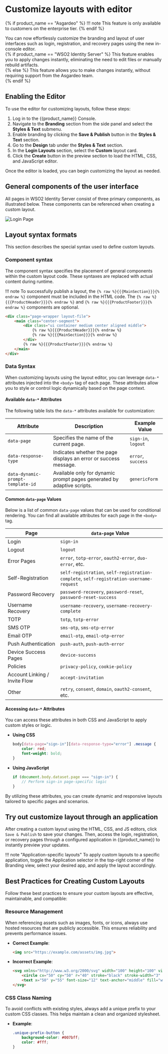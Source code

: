 # Customize layouts with editor

{% if product_name == "Asgardeo" %}
!!! note
    This feature is only available to customers on the enterprise tier.
{% endif %}

You can now effortlessly customize the branding and layout of user interfaces such as login, registration, and recovery pages using the new in-console editor.  
{% if product_name == "WSO2 Identity Server" %}
This feature enables you to apply changes instantly, eliminating the need to edit files or manually rebuild artifacts.  
{% else %}
This feature allows you to make changes instantly, without requiring support from the Asgardeo team.  
{% endif %}

## Enabling the Editor

To use the editor for customizing layouts, follow these steps:

1. Log in to the {{product_name}} Console.
2. Navigate to the **Branding** section from the side panel and select the **Styles & Text** submenu.
3. Enable branding by clicking the **Save & Publish** button in the **Styles & Text** section.
4. Go to the **Design** tab under the **Styles & Text** section.
5. In the **Login Layouts** section, select the **Custom** layout card.
6. Click the **Create** button in the preview section to load the HTML, CSS, and JavaScript editor.

Once the editor is loaded, you can begin customizing the layout as needed.

## General components of the user interface

All pages in WSO2 Identity Server consist of three primary components, as illustrated below. These components can be referenced when creating a custom layout.

![Login Page]({{base_path}}/assets/img/guides/branding/login-page-labelled.png)

## Layout syntax formats

This section describes the special syntax used to define custom layouts.

### Component syntax

The component syntax specifies the placement of general components within the custom layout code. These syntaxes are replaced with actual content during runtime.

!!! note
    To successfully publish a layout, the `{% raw %}{{{MainSection}}}{% endraw %}` component must be included in the HTML code. The `{% raw %}{{{ProductHeader}}}{% endraw %}` and `{% raw %}{{{ProductFooter}}}{% endraw %}` components are optional.

```html
<div class="page-wrapper layout-file">
    <main class="center-segment">
        <div class="ui container medium center aligned middle">
            {% raw %}{{{ProductHeader}}}{% endraw %}
            {% raw %}{{{MainSection}}}{% endraw %}
        </div>
        {% raw %}{{{ProductFooter}}}{% endraw %}
    </main>
</div>
```

### Data Syntax

When customizing layouts using the layout editor, you can leverage `data-*` attributes injected into the `<body>` tag of each page. These attributes allow you to style or control logic dynamically based on the page context.

#### Available `data-*` Attributes

The following table lists the `data-*` attributes available for customization:

| Attribute                        | Description                                                                 | Example Value               |
|----------------------------------|-----------------------------------------------------------------------------|-----------------------------|
| `data-page`                      | Specifies the name of the current page.                                     | `sign-in`, `logout`         |
| `data-response-type`              | Indicates whether the page displays an error or success message.            | `error`, `success`          |
| `data-dynamic-prompt-template-id`| Available only for dynamic prompt pages generated by adaptive scripts.       | `genericForm`              |

#### Common `data-page` Values

Below is a list of common `data-page` values that can be used for conditional rendering. You can find all available attributes for each page in the `<body>` tag.

| Page                            | `data-page` Value                      |
|---------------------------------|----------------------------------------|
| Login                           | `sign-in`                              |
| Logout                          | `logout`                               |
| Error Pages                     | `error`, `totp-error`, `oauth2-error`, `duo-error`, etc. |
| Self-Registration               | `self-registration`, `self-registration-complete`, `self-registration-username-request` |
| Password Recovery               | `password-recovery`, `password-reset`, `password-reset-success` |
| Username Recovery               | `username-recovery`, `username-recovery-complete` |
| TOTP                            | `totp`, `totp-error`                   |
| SMS OTP                         | `sms-otp`, `sms-otp-error`             |
| Email OTP                       | `email-otp`, `email-otp-error`         |
| Push Authentication             | `push-auth`, `push-auth-error`         |
| Device Success Pages            | `device-success`                       |
| Policies                        | `privacy-policy`, `cookie-policy`      |
| Account Linking / Invite Flow   | `accept-invitation`                    |
| Other                           | `retry`, `consent`, `domain`, `oauth2-consent`, etc. |

#### Accessing `data-*` Attributes

You can access these attributes in both CSS and JavaScript to apply custom styles or logic.

- **Using CSS**
    ```css
    body[data-page="sign-in"][data-response-type="error"] .message {
        color: red;
        font-weight: bold;
    }
    ```

- **Using JavaScript**
    ```javascript
    if (document.body.dataset.page === "sign-in") {
        // Perform sign-in page-specific logic
    }
    ```

By utilizing these attributes, you can create dynamic and responsive layouts tailored to specific pages and scenarios.

## Try out customize layout through an application

After creating a custom layout using the HTML, CSS, and JS editors, click `Save & Publish` to save your changes. Then, access the login, registration, or recovery pages through a configured application in {{product_name}} to instantly preview your updates.

!!! note "Application-specific layouts"
    To apply custom layouts to a specific application, toggle the Application selector in the top-right corner of the Branding view, select your desired app, and apply the layout accordingly.

## Best Practices for Creating Custom Layouts

Follow these best practices to ensure your custom layouts are effective, maintainable, and compatible:

### Resource Management

When referencing assets such as images, fonts, or icons, always use hosted resources that are publicly accessible. This ensures reliability and prevents performance issues.

- **Correct Example**:
    ```html
    <img src="https://example.com/assets/img.jpg">
    ```

- **Incorrect Example**:
    ```html
    <svg xmlns="http://www.w3.org/2000/svg" width="100" height="100" viewBox="0 0 100 100">
        <circle cx="50" cy="50" r="40" stroke="black" stroke-width="3" fill="blue" />
        <text x="50" y="55" font-size="12" text-anchor="middle" fill="white">Sample</text>
    </svg>
    ```

### CSS Class Naming

To avoid conflicts with existing styles, always add a unique prefix to your custom CSS classes. This helps maintain a clean and organized stylesheet.

- **Example**:
    ```css
    .unique-prefix-button {
        background-color: #007bff;
        color: #fff;
    }
    ```